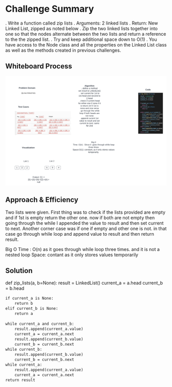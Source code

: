 # Challenge Summary
. Write a function called zip lists
. Arguments: 2 linked lists
. Return: New Linked List, zipped as noted below
. Zip the two linked lists together into one so that the nodes alternate between the two lists and return a reference to the the zipped list.
. Try and keep additional space down to O(1)
. You have access to the Node class and all the properties on the Linked List class as well as the methods created in previous challenges.


## Whiteboard Process
![](linked-list-zip.png)

## Approach & Efficiency
Two lists were given. First thing was to check if the lists provided are empty and if 1st is empty return the other one. now if both are not empty then going through the while I appended the value to result and then set current to next. Another corner case was if one if empty and other one is not. in that case go through while loop and append value to result and then return result.

Big O
Time : O(n) as it goes through while loop three times. and it is not a nested loop
Space: contant as it only stores values temporarily

## Solution
def zip_lists(a, b=None):
    result = LinkedList()
    current_a = a.head
    current_b = b.head

    if current_a is None:
        return b
    elif current_b is None:
        return a

    while current_a and current_b:
        result.append(current_a.value)
        current_a = current_a.next
        result.append(current_b.value)
        current_b = current_b.next
    while current_b:
        result.append(current_b.value)
        current_b = current_b.next
    while current_a:
        result.append(current_a.value)
        current_a = current_a.next
    return result

